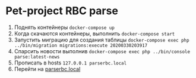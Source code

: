 # Pet-project RBC parse

1. Поднять контейнеры `docker-compose up`
2. Когда скачаются контейнеры, выполнить `docker-compose start`
3. Запустить миграцию для создания таблицы `docker-compose exec php ../bin/migration migrations:execute 20200330203917`
4. Спарсить новости выполнив `docker-compose exec php ../bin/console parse:latest-news`
5. Прописать в hosts `127.0.0.1 parserbc.local`
6. Перейти на [parserbc.local](http://parserbc.local:8080)